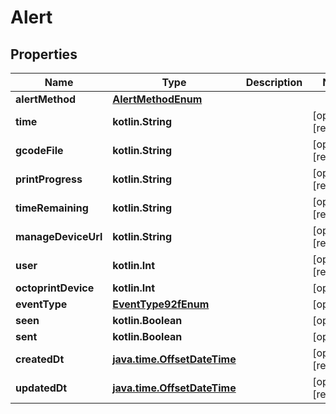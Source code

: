 
# Alert

## Properties
Name | Type | Description | Notes
------------ | ------------- | ------------- | -------------
**alertMethod** | [**AlertMethodEnum**](AlertMethodEnum.md) |  | 
**time** | **kotlin.String** |  |  [optional] [readonly]
**gcodeFile** | **kotlin.String** |  |  [optional] [readonly]
**printProgress** | **kotlin.String** |  |  [optional] [readonly]
**timeRemaining** | **kotlin.String** |  |  [optional] [readonly]
**manageDeviceUrl** | **kotlin.String** |  |  [optional] [readonly]
**user** | **kotlin.Int** |  |  [optional] [readonly]
**octoprintDevice** | **kotlin.Int** |  |  [optional]
**eventType** | [**EventType92fEnum**](EventType92fEnum.md) |  |  [optional]
**seen** | **kotlin.Boolean** |  |  [optional]
**sent** | **kotlin.Boolean** |  |  [optional]
**createdDt** | [**java.time.OffsetDateTime**](java.time.OffsetDateTime.md) |  |  [optional] [readonly]
**updatedDt** | [**java.time.OffsetDateTime**](java.time.OffsetDateTime.md) |  |  [optional] [readonly]



